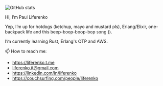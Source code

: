 ![GitHub stats](https://github-readme-stats.vercel.app/api?username=Liferenko&count_private=true&show_icons=true&show_icons=true&theme=transparent)

Hi, I’m Paul Liferenko

Yep, I’m up for hotdogs (ketchup, mayo and mustard pls), Erlang/Elixir, one-backpack life and this beep-boop-boop-bop song (). 

I’m currently learning Rust, Erlang's OTP and AWS.

📫 How to reach me: 
- https://liferenko.t.me
- liferenko.it@gmail.com
- https://linkedin.com/in/liferenko
- https://couchsurfing.com/people/liferenko
